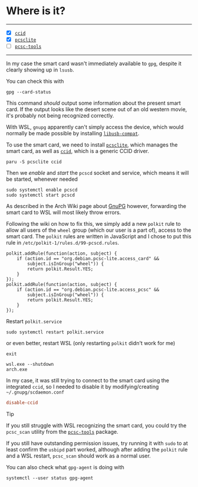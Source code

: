 # Where is it?

---
- [x] [`ccid`](https://archlinux.org/packages/extra/x86_64/ccid/)
- [x] [`pcsclite`](https://archlinux.org/packages/extra/x86_64/pcsclite/)
- [ ] [`pcsc-tools`](https://archlinux.org/packages/extra/x86_64/pcsc-tools/)
---

In my case the smart card wasn't immediately available to `gpg`,
despite it clearly showing up in `lsusb`.

You can check this with
```bash,nolang,icon=.fa.fa-terminal
gpg --card-status
```

This command _should_ output some information about the present smart card.
If the output looks like the desert scene out of an old western movie,
it's probably not being recognized correctly.

With WSL, `gnupg` apparently can't simply access the device,
which would normally be made possible by installing [`libusb-compat`](https://archlinux.org/packages/extra/x86_64/libusb-compat/).

To use the smart card, we need to install [`pcsclite`](https://archlinux.org/packages/extra/x86_64/pcsclite/),
which manages the smart card, as well as [`ccid`](https://archlinux.org/packages/extra/x86_64/ccid/),
which is a generic CCID driver.
```bash,nolang,icon=.fa.fa-terminal
paru -S pcsclite ccid
```

Then we _enable_ and _start_ the `pcscd` socket and service,
which means it will be started, whenever needed
```bash,nolang,icon=.fa.fa-terminal
sudo systemctl enable pcscd
sudo systemctl start pcscd
```

As described in the Arch Wiki page about
[GnuPG](https://wiki.archlinux.org/title/GnuPG#Using_a_smart_card_on_a_remote_client) however,
forwarding the smart card to WSL will most likely throw errors.

Following the wiki on how to fix this, we simply add a new `polkit` rule to allow all users of the `wheel` group
(which our user is a part of), access to the smart card.
The `polkit` rules are written in JavaScript and I chose to put this rule in `/etc/polkit-1/rules.d/99-pcscd.rules`.
```js,lang=JavaScript,icon=.devicon-javascript-plain,filepath=/etc/polkit-1/rules.d/99-pcscd.rules
polkit.addRule(function(action, subject) {
    if (action.id == "org.debian.pcsc-lite.access_card" &&
        subject.isInGroup("wheel")) {
        return polkit.Result.YES;
    }
});
polkit.addRule(function(action, subject) {
    if (action.id == "org.debian.pcsc-lite.access_pcsc" &&
        subject.isInGroup("wheel")) {
        return polkit.Result.YES;
    }
});
```

Restart `polkit.service`

```bash,nolang,icon=.fa.fa-terminal
sudo systemctl restart polkit.service
```
or even better, restart WSL (only restarting `polkit` didn't work for me)
```bash,nolang,icon=.fa.fa-terminal
exit
```
```powershell,lang=PowerShell,icon=.devicon-powershell-plain
wsl.exe --shutdown
arch.exe
```

In my case, it was still trying to connect to the smart card using the integrated `ccid`,
so I needed to disable it by modifying/creating `~/.gnupg/scdaemon.conf`
```txt,nolang,icon=.fa.fa-file-text-o,filepath=~/.gnupg/scdaemon.conf
disable-ccid
```

> [!TIP]
> If you still struggle with WSL recognizing the smart card,
> you could try the `pcsc_scan` utility from the [`pcsc-tools`](https://archlinux.org/packages/extra/x86_64/pcsc-tools/) package.
>
> If you still have outstanding permission issues, try running it with `sudo`
> to at least confirm the `usbipd` part worked, although after adding the
> `polkit` rule and a WSL restart, `pcsc_scan` should work as a normal user.
>
> You can also check what `gpg-agent` is doing with
> ```bash,nolang,icon=.fa.fa-terminal
> systemctl --user status gpg-agent
> ```

